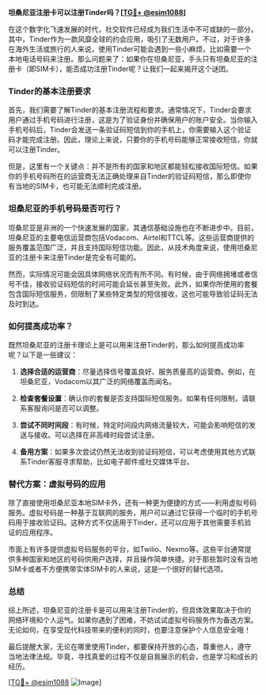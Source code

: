 **坦桑尼亚注册卡可以注册Tinder吗？[[TG💪+ @esim1088](https://t.me/s/esim1088)]**

在这个数字化飞速发展的时代，社交软件已经成为我们生活中不可或缺的一部分。其中，Tinder作为一款风靡全球的约会应用，吸引了无数用户。不过，对于许多在海外生活或旅行的人来说，使用Tinder可能会遇到一些小麻烦，比如需要一个本地电话号码来注册。那么问题来了：如果你在坦桑尼亚，手头只有坦桑尼亚的注册卡（即SIM卡），能否成功注册Tinder呢？让我们一起来揭开这个谜团。

### Tinder的基本注册要求

首先，我们需要了解Tinder的基本注册流程和要求。通常情况下，Tinder会要求用户通过手机号码进行注册，这是为了验证身份并确保用户的账户安全。当你输入手机号码后，Tinder会发送一条验证码短信到你的手机上，你需要输入这个验证码才能完成注册。因此，理论上来说，只要你的手机号码能够正常接收短信，你就可以注册Tinder。

但是，这里有一个关键点：并不是所有的国家和地区都能轻松接收国际短信。如果你的手机号码所在的运营商无法正确处理来自Tinder的验证码短信，那么即使你有当地的SIM卡，也可能无法顺利完成注册。

### 坦桑尼亚的手机号码是否可行？

坦桑尼亚是非洲的一个快速发展的国家，其通信基础设施也在不断进步中。目前，坦桑尼亚的主要电信运营商包括Vodacom、Airtel和TTCL等。这些运营商提供的服务覆盖范围广泛，并且支持国际短信功能。因此，从技术角度来说，使用坦桑尼亚的注册卡来注册Tinder是完全有可能的。

然而，实际情况可能会因具体网络状况而有所不同。有时候，由于网络拥堵或者信号不佳，接收验证码短信的时间可能会延长甚至失败。此外，如果你所使用的套餐包含国际短信服务，但限制了某些特定类型的短信接收，这也可能导致验证码无法及时到达。

### 如何提高成功率？

既然坦桑尼亚的注册卡理论上是可以用来注册Tinder的，那么如何提高成功率呢？以下是一些建议：

1. **选择合适的运营商**：尽量选择信号覆盖良好、服务质量高的运营商。例如，在坦桑尼亚，Vodacom以其广泛的网络覆盖而闻名。
   
2. **检查套餐设置**：确认你的套餐是否支持国际短信服务。如果有任何限制，请联系客服询问是否可以调整。

3. **尝试不同时间段**：有时候，特定时间段内网络流量较大，可能会影响短信的发送与接收。可以选择在非高峰时段尝试注册。

4. **备用方案**：如果多次尝试仍然无法收到验证码短信，可以考虑使用其他方式联系Tinder客服寻求帮助，比如电子邮件或社交媒体平台。

### 替代方案：虚拟号码的应用

除了直接使用坦桑尼亚本地SIM卡外，还有一种更为便捷的方式——利用虚拟号码服务。虚拟号码是一种基于互联网的服务，用户可以通过它获得一个临时的手机号码用于接收验证码。这种方式不仅适用于Tinder，还可以应用于其他需要手机验证的应用程序。

市面上有许多提供虚拟号码服务的平台，如Twilio、Nexmo等。这些平台通常提供多种国家和地区的号码供用户选择，并且操作简单快捷。对于那些暂时没有当地SIM卡或者不方便携带实体SIM卡的人来说，这是一个很好的替代选项。

### 总结

综上所述，坦桑尼亚的注册卡是可以用来注册Tinder的，但具体效果取决于你的网络环境和个人运气。如果你遇到了困难，不妨试试虚拟号码服务作为备选方案。无论如何，在享受现代科技带来的便利的同时，也要注意保护个人信息安全哦！

最后提醒大家，无论在哪里使用Tinder，都要保持开放的心态，尊重他人，遵守当地法律法规。毕竟，寻找真爱的过程不仅是自我展示的机会，也是学习和成长的经历。

[[TG💪+ @esim1088](https://t.me/s/esim1088) ![Image](https://i.postimg.cc/4NQfJmqS/Snipaste-2025-05-13-00-14-12.png)]